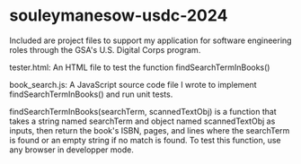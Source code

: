 # souleymanesow-usdc-2024

Included are project files to support my application for software engineering roles through the GSA's U.S. Digital Corps program.

tester.html: An HTML file to test the function findSearchTermInBooks()

book_search.js: A JavaScript source code file I wrote to implement findSearchTermInBooks() and run unit tests.

findSearchTermInBooks(searchTerm, scannedTextObj) is a function that takes a string named searchTerm
and object named scannedTextObj as inputs, then return the book's ISBN, pages, and lines where the searchTerm 
is found or an empty string if no match is found.
To test this function, use any browser in developper mode.
